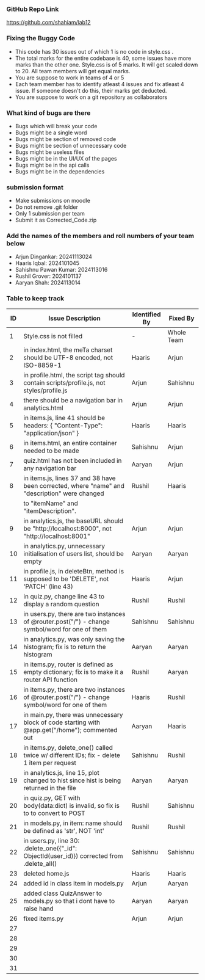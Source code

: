 ### GitHub Repo Link
https://github.com/shahiam/lab12

### Fixing the Buggy Code

- This code has 30 issues out of which 1 is no code in style.css . 
- The total marks for the entire codebase is 40, some issues have more marks than the other one. Style.css is of 5 marks. It will get scaled down to 20. All team members will get equal marks.
- You are suppose to work in teams of 4 or 5
- Each team member has to identify atleast 4 issues and fix atleast 4 issue. If someone doesn't do this, their marks get deducted.
- You are suppose to work on a git repository as collaborators

### What kind of bugs are there

- Bugs which will break your code
- Bugs might be a single word
- Bugs might be section of removed code
- Bugs might be section of unnecessary code
- Bugs might be useless files
- Bugs might be in the UI/UX of the pages
- Bugs might be in the api calls
- Bugs might be in the dependencies  

### submission format

- Make submissions on moodle
- Do not remove .git folder 
- Only 1 submission per team
- Submit it as Corrected_Code.zip

### Add the names of the members and roll numbers of your team below

- Arjun Dingankar: 20241113024
- Haaris Iqbal: 2024101045
- Sahishnu Pawan Kumar: 2024113016
- Rushil Grover: 2024101137
- Aaryan Shah: 2024113014

### Table to keep track

| ID  | Issue Description                                                                               | Identified By | Fixed By     |
|-----|-------------------------------------------------------------------------------------------------|---------------|--------------|
| 1   | Style.css is not filled                                                                         |      -        | Whole Team   |
| 2   | in index.html, the meTa charset should be UTF-8 encoded, not ISO-8859-1                         |    Haaris     |   Arjun      |
| 3   | in profile.html, the script tag should contain scripts/profile.js, not styles/profile.js        |    Arjun      |   Sahishnu   |
| 4   | there should be a navigation bar in analytics.html                                              |    Arjun      |   Arjun      |
| 5   | in items.js, line 41 should be headers: { "Content-Type": "application/json" }                  |    Haaris     |   Haaris     |
| 6   | in items.html, an entire container needed to be made                                            |    Sahishnu   |   Arjun      |
| 7   | quiz.html has not been included in any navigation bar                                           |    Aaryan     |   Arjun      |
| 8   | in items.js, lines 37 and 38 have been corrected, where "name" and "description" were changed   |    Rushil     |   Haaris     |
|     | to "itemName" and "itemDescription".                                                            |               |              |
| 9   | in analytics.js, the baseURL should be "http://localhost:8000", not "http://localhost:8001"     |    Arjun      |   Arjun      |
| 10  | in analytics.py, unnecessary initialisation of users list, should be empty                      |    Aaryan     |   Aaryan     |
| 11  | in profile.js, in deleteBtn, method is supposed to be 'DELETE', not 'PATCH' (line 43)           |    Haaris     |   Arjun      |
| 12  | in quiz.py, change line 43 to display a random question                                         |    Rushil     |   Rushil     |
| 13  | in users.py, there are two instances of @router.post("/") - change symbol/word for one of them  |    Sahishnu   |   Sahishnu   |
| 14  | in analytics.py, was only saving the histogram; fix is to return the histogram                  |    Aaryan     |   Aaryan     |
| 15  | in items.py, router is defined as empty dictionary; fix is to make it a router API function     |    Rushil     |   Aaryan     |
| 16  | in items.py, there are two instances of @router.post("/") - change symbol/word for one of them  |    Haaris     |   Rushil     |
| 17  | in main.py, there was unnecessary block of code starting with @app.get("/home"); commented out  |    Aaryan     |   Haaris     |
| 18  | in items.py, delete_one() called twice w/ different IDs; fix - delete 1 item per request        |    Sahishnu   |    Rushil    |
| 19  | in analytics.js, line 15, plot changed to hist since hist is being returned in the file         |    Aaryan     |   Aaryan     |
| 20  | in quiz.py, GET with body(data:dict) is invalid, so fix is to to convert to POST                |    Rushil     |   Sahishnu   |
| 21  | in models.py, in item: name should be defined as 'str', NOT 'int'                               |    Rushil     |   Rushil     |
| 22  | in users.py, line 30: .delete_one({"_id": ObjectId(user_id)}) corrected from .delete_all()      |   Sahishnu    |   Sahishnu   |
| 23  | deleted home.js                                                                                 |    Haaris     |    Haaris    |
| 24  | added id in class item in models.py                                                             |    Arjun      |    Aaryan    |
| 25  | added class QuizAnswer to models.py so that i dont have to raise hand                           |   Aaryan      |   Aaryan     |
| 26  | fixed items.py                                                                                  |     Arjun     |    Arjun     |
| 27  |                                                                                                 |               |              |
| 28  |                                                                                                 |               |              |
| 29  |                                                                                                 |               |              |
| 30  |                                                                                                 |               |              |
| 31  |                                                                                                 |               |              |
